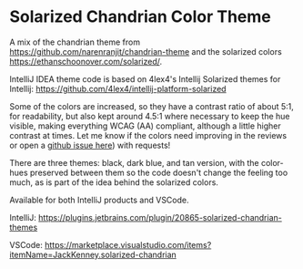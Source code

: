 # Solarized Chandrian Color Theme

A mix of the chandrian theme from https://github.com/narenranjit/chandrian-theme and the solarized colors https://ethanschoonover.com/solarized/.

IntelliJ IDEA theme code is based on 4lex4's Intellij Solarized themes for Intellij: https://github.com/4lex4/intellij-platform-solarized


Some of the colors are increased, so they have a contrast ratio of about 5:1, for readability, but also kept around 4.5:1 where necessary to keep the hue visible, making everything WCAG (AA) compliant, although a little higher contrast at times. Let me know if the colors need improving in the reviews or open a [github issue here](https://github.com/JackKenney/solarized-chandrian-theme/issues)) with requests!

There are three themes: black, dark blue, and tan version, with the color-hues preserved between them so the code doesn't change the feeling too much, as is part of the idea behind the solarized colors.

Available for both IntelliJ products and VSCode.

IntelliJ: https://plugins.jetbrains.com/plugin/20865-solarized-chandrian-themes

VSCode: https://marketplace.visualstudio.com/items?itemName=JackKenney.solarized-chandrian
